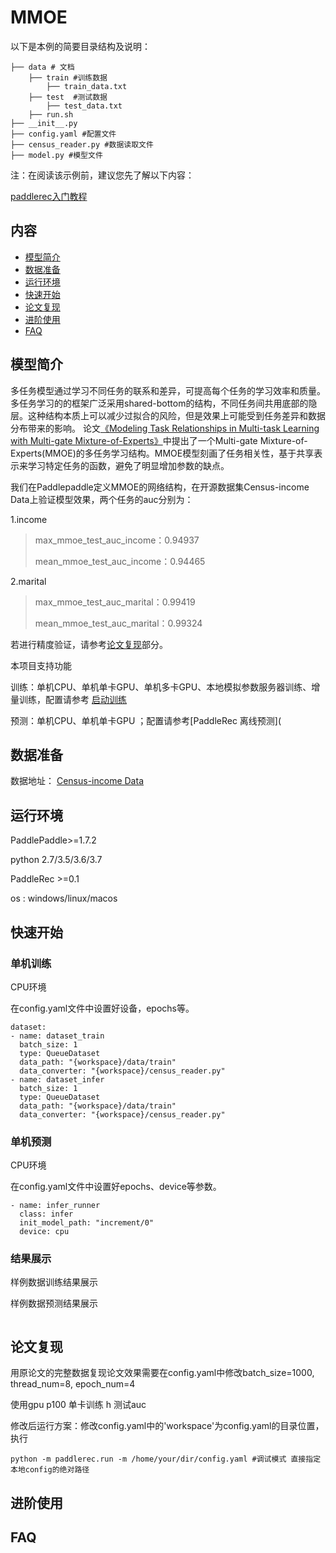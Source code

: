 # MMOE

 以下是本例的简要目录结构及说明： 

```
├── data # 文档
	├── train #训练数据
		├── train_data.txt
	├── test  #测试数据
		├── test_data.txt
	├── run.sh
├── __init__.py 
├── config.yaml #配置文件
├── census_reader.py #数据读取文件
├── model.py #模型文件
```

注：在阅读该示例前，建议您先了解以下内容：

[paddlerec入门教程](https://github.com/PaddlePaddle/PaddleRec/blob/master/README.md)

## 内容

- [模型简介](https://github.com/PaddlePaddle/PaddleRec/tree/master/models/rank/fibinet#模型简介)
- [数据准备](https://github.com/PaddlePaddle/PaddleRec/tree/master/models/rank/fibinet#数据准备)
- [运行环境](https://github.com/PaddlePaddle/PaddleRec/tree/master/models/rank/fibinet#运行环境)
- [快速开始](https://github.com/PaddlePaddle/PaddleRec/tree/master/models/rank/fibinet#快速开始)
- [论文复现](https://github.com/PaddlePaddle/PaddleRec/tree/master/models/rank/fibinet#论文复现)
- [进阶使用](https://github.com/PaddlePaddle/PaddleRec/tree/master/models/rank/fibinet#进阶使用)
- [FAQ](https://github.com/PaddlePaddle/PaddleRec/tree/master/models/rank/fibinet#FAQ)

## 模型简介

多任务模型通过学习不同任务的联系和差异，可提高每个任务的学习效率和质量。多任务学习的的框架广泛采用shared-bottom的结构，不同任务间共用底部的隐层。这种结构本质上可以减少过拟合的风险，但是效果上可能受到任务差异和数据分布带来的影响。  论文[《Modeling Task Relationships in Multi-task Learning with Multi-gate Mixture-of-Experts》]( https://www.kdd.org/kdd2018/accepted-papers/view/modeling-task-relationships-in-multi-task-learning-with-multi-gate-mixture- )中提出了一个Multi-gate Mixture-of-Experts(MMOE)的多任务学习结构。MMOE模型刻画了任务相关性，基于共享表示来学习特定任务的函数，避免了明显增加参数的缺点。 

我们在Paddlepaddle定义MMOE的网络结构，在开源数据集Census-income Data上验证模型效果，两个任务的auc分别为：

1.income

> max_mmoe_test_auc_income：0.94937
>
> mean_mmoe_test_auc_income：0.94465

2.marital

> max_mmoe_test_auc_marital：0.99419
>
> mean_mmoe_test_auc_marital：0.99324

若进行精度验证，请参考[论文复现](https://github.com/PaddlePaddle/PaddleRec/tree/master/models/rank/fibinet#论文复现)部分。

本项目支持功能

训练：单机CPU、单机单卡GPU、单机多卡GPU、本地模拟参数服务器训练、增量训练，配置请参考 [启动训练](https://github.com/PaddlePaddle/PaddleRec/blob/master/doc/train.md)

预测：单机CPU、单机单卡GPU ；配置请参考[PaddleRec 离线预测](

## 数据准备

数据地址： [Census-income Data](https://archive.ics.uci.edu/ml/machine-learning-databases/census-income-mld/census.tar.gz )

## 运行环境

PaddlePaddle>=1.7.2

python 2.7/3.5/3.6/3.7

PaddleRec >=0.1

os : windows/linux/macos

## 快速开始

### 单机训练

CPU环境

在config.yaml文件中设置好设备，epochs等。

```
dataset:
- name: dataset_train
  batch_size: 1
  type: QueueDataset
  data_path: "{workspace}/data/train"
  data_converter: "{workspace}/census_reader.py"
- name: dataset_infer
  batch_size: 1
  type: QueueDataset
  data_path: "{workspace}/data/train"
  data_converter: "{workspace}/census_reader.py"
```

### 单机预测

CPU环境

在config.yaml文件中设置好epochs、device等参数。

```
- name: infer_runner
  class: infer
  init_model_path: "increment/0"
  device: cpu
```

### 结果展示

样例数据训练结果展示

样例数据预测结果展示

```text

```

## 论文复现

用原论文的完整数据复现论文效果需要在config.yaml中修改batch_size=1000, thread_num=8, epoch_num=4

使用gpu p100 单卡训练 h 测试auc

修改后运行方案：修改config.yaml中的'workspace'为config.yaml的目录位置，执行

```
python -m paddlerec.run -m /home/your/dir/config.yaml #调试模式 直接指定本地config的绝对路径
```

## 进阶使用

## FAQ
